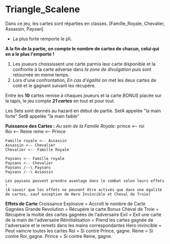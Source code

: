 # Triangle_Scalene

Dans ce jeu, les cartes sont réparties en classes. [Famille_Royale, Chevalier, Assassin, Paysan]
- La plus forte remporte le pli.

**A la fin de la partie, on compte le nombre de cartes de chacun, celui qui en a le plus l'emporte !**

 1. Les joueurs choississent une carte parmis leur carte disponible et la confronte à la carte adverse dans *la zone de divulgation* puis sont retournée en meme temps.
 2. Lors d'une confrontation, *En cas d'égalité* on met les deux cartes de coté et le gagnant suivant les récupère.

Entre les **10** cartes remise à chaques joueurs et la carte *BONUS* placée sur le tapis, le jeu compte ***21 cartes*** en tout et pour tout.

Les Sets sont donnés au hazard en début de partie.
SetA appelée "la main forte"
SetB appelée "la main faible"

**Puissance des Cartes :** 
*Au sein de la Famille Royale:*
    prince <-- roi  
    Roi <-- Reine
    reine <-- Prince

    Famille royale <-- Assassin
    Assassin <-- Chevalier
    Chevalier <-- Famille Royale

    Paysans <-- Famille royale
    Paysans <-- Chevalier
    Paysans /--\ Paysans
    Paysans /--\ Assassin

    Les paysans peuvent prendre avantage dans le combat selon leurs effets !
    (À savoir que les effets ne peuvent être activés que dans une égalité de cartes, sauf exception de Hero Invincible et Cheval de Troie)

**Effets de Carte**
    Croissance Explosive = Accroît le nombre de Carte Gagnées
    Grande Revolution = Récupère la carte Bonus
    Cheval de Troie = Récupère la moitié des cartes gagnées de l'adversaire
    Exil = Exil une carte de la main de l'adversaire
    Réinitialisation = Prend les cartes gagnée de l'adversaire et le remets dans les mains correspondantes
    Hero invincible = Peut vaincre toutes les cartes
    Roi = Si contre Prince, gagne.
    Reine = Si contre Roi, gagne.
    Prince = Si contre Reine, gagne.